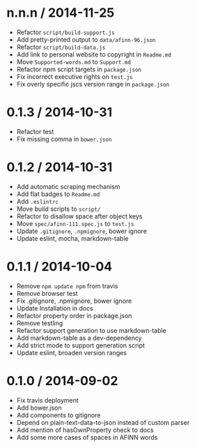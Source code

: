 
n.n.n / 2014-11-25
==================

 * Refactor `script/build-support.js`
 * Add pretty-printed output to `data/afinn-96.json`
 * Refactor `script/build-data.js`
 * Add link to personal website to copyright in `Readme.md`
 * Move `Supported-words.md` to `Support.md`
 * Refactor npm script targets in `package.json`
 * Fix incorrect executive rights on `test.js`
 * Fix overly specific jscs version range in `package.json`

0.1.3 / 2014-10-31
==================

 * Refactor test
 * Fix missing comma in `bower.json`

0.1.2 / 2014-10-31
==================

 * Add automatic scraping mechanism
 * Add flat badges to `Readme.md`
 * Add `.eslintrc`
 * Move build scripts to `script/`
 * Refactor to disallow space after object keys
 * Move `spec/afinn-111.spec.js` to `test.js`
 * Update `.gitignore`, `.npmignore`, bower ignore
 * Update eslint, mocha, markdown-table

0.1.1 / 2014-10-04
==================

 * Remove `npm update npm` from travis
 * Remove browser test
 * Fix .gitignore, .npmignore, bower ignore
 * Update Installation in docs
 * Refactor property order in package.json
 * Remove testling
 * Refactor support generation to use markdown-table
 * Add markdown-table as a dev-dependency
 * Add strict mode to support generation script
 * Update eslint, broaden version ranges

0.1.0 / 2014-09-02
==================

 * Fix travis deployment
 * Add bower.json
 * Add components to gitignore
 * Depend on plain-text-data-to-json instead of custom parser
 * Add mention of hasOwnProperty check to docs
 * Add some more cases of spaces in AFINN words
